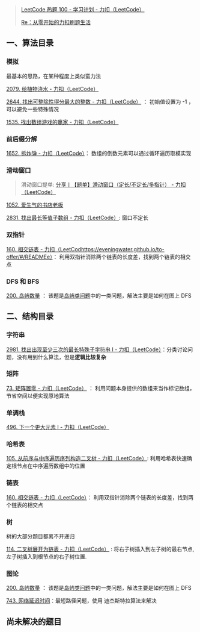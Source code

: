 >  [LeetCode 热题 100 - 学习计划 - 力扣（LeetCode）](https://leetcode.cn/studyplan/top-100-liked/) 
>
>  [Re：从零开始的力扣刷题生活](https://leetcode.cn/circle/discuss/E3yavq/) 

## 一、算法目录

### 模拟

最基本的思路，在某种程度上类似蛮力法

[2079. 给植物浇水 - 力扣（LeetCode）](https://leetcode.cn/problems/watering-plants/?envType=daily-question&envId=2024-05-08)

[2644. 找出可整除性得分最大的整数 - 力扣（LeetCode）](https://leetcode.cn/problems/find-the-maximum-divisibility-score/description/) ： 初始值设置为 -1 ， 可以避免一些特殊情况

[1535. 找出数组游戏的赢家 - 力扣（LeetCode）](https://leetcode.cn/problems/find-the-winner-of-an-array-game/submissions/533140088/?envType=daily-question&envId=2024-05-19)



### 前后缀分解

[1652. 拆炸弹 - 力扣（LeetCode）](https://leetcode.cn/problems/defuse-the-bomb/solutions/2765768/python3javacgotypescript-yi-ti-shuang-ji-lk9a/?envType=daily-question&envId=2024-05-05)： 数组的倒数元素可以通过循环遍历取模实现





### 滑动窗口

> 滑动窗口提单: [分享丨【题单】滑动窗口（定长/不定长/多指针） - 力扣（LeetCode）](https://leetcode.cn/circle/discuss/0viNMK/)



[1052. 爱生气的书店老板](https://leetcode.cn/problems/grumpy-bookstore-owner/submissions/526349960/?envType=daily-question&envId=2024-04-23)

[2831. 找出最长等值子数组 - 力扣（LeetCode）](https://leetcode.cn/problems/find-the-longest-equal-subarray/description/?envType=daily-question&envId=2024-05-23): 窗口不定长





### 双指针

[160. 相交链表 - 力扣（LeetCodhttps://eveningwater.github.io/to-offer/#/READMEe）](https://leetcode.cn/problems/intersection-of-two-linked-lists/?envType=study-plan-v2&envId=top-100-liked)：  利用双指针消除两个链表的长度差，找到两个链表的相交点






### DFS 和 BFS

[200. 岛屿数量](https://leetcode.cn/problems/number-of-islands/description/) ： 该题是[岛屿类问题](https://leetcode.cn/problems/number-of-islands/solutions/211211/dao-yu-lei-wen-ti-de-tong-yong-jie-fa-dfs-bian-li-)中的一类问题，解法主要是如何在图上 DFS





## 二、结构目录

### 字符串

[2981. 找出出现至少三次的最长特殊子字符串 I - 力扣（LeetCode）](https://leetcode.cn/problems/find-longest-special-substring-that-occurs-thrice-i/description/)：分类讨论问题，没有用到什么算法，但是**逻辑比较复杂**



### 矩阵

[73. 矩阵置零 - 力扣（LeetCode）](https://leetcode.cn/problems/set-matrix-zeroes/solutions/669901/ju-zhen-zhi-ling-by-leetcode-solution-9ll7/?envType=study-plan-v2&envId=top-100-liked) ： 利用问题本身提供的数组来当作标记数组，节省空间以便实现原地算法



### 单调栈

[496. 下一个更大元素 I - 力扣（LeetCode）](https://leetcode.cn/problems/next-greater-element-i/submissions/528626883/)



### 哈希表

[105. 从前序与中序遍历序列构造二叉树 - 力扣（LeetCode）](https://leetcode.cn/problems/construct-binary-tree-from-preorder-and-inorder-traversal/description/): 利用哈希表快速确定根节点在中序遍历数组中的位置



### 链表

[160. 相交链表 - 力扣（LeetCode）](https://leetcode.cn/problems/intersection-of-two-linked-lists/?envType=study-plan-v2&envId=top-100-liked)：  利用双指针消除两个链表的长度差，找到两个链表的相交点



### 树

树的大部分题目都离不开递归

[114. 二叉树展开为链表 - 力扣（LeetCode）](https://leetcode.cn/problems/flatten-binary-tree-to-linked-list/description/) :  将右子树插入到左子树的最右节点, 左子树插入到根节点的右子树位置. 







### 图论

[200. 岛屿数量](https://leetcode.cn/problems/number-of-islands/description/) ： 该题是[岛屿类问题](https://leetcode.cn/problems/number-of-islands/solutions/211211/dao-yu-lei-wen-ti-de-tong-yong-jie-fa-dfs-bian-li-)中的一类问题，解法主要是如何在图上 DFS

[743. 网络延迟时间](https://leetcode.cn/problems/network-delay-time/description/)：最短路径问题，使用 迪杰斯特拉算法来解决







## 尚未解决的题目

